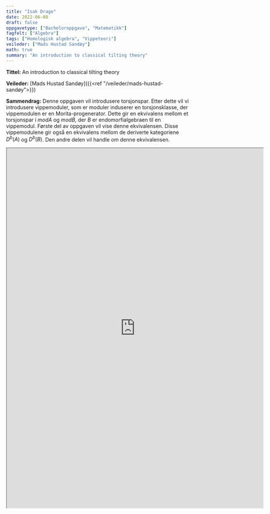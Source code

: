 ```yaml
---
title: "Isak Drage"
date: 2022-06-08
draft: false
oppgavetype: ["Bacheloroppgave", "Matematikk"]
fagfelt: ["Algebra"]
tags: ["Homologisk algebra", "Vippeteori"]
veileder: ["Mads Hustad Sandøy"]
math: true
summary: "An introduction to classical tilting theory"
---
```


**Tittel:** An introduction to classical tilting theory

**Veileder:** [Mads Hustad Sandøy]({{<ref "/veileder/mads-hustad-sandøy">}})

**Sammendrag:** Denne oppgaven vil introdusere torsjonspar. Etter dette vil vi introdusere vippemoduler, som er moduler induserer en torsjonsklasse, der vippemodulen er en Morita-progenerator. Dette gir en ekvivalens mellom et torsjonspar i $mod A$ og $mod B$, der $B$ er endomorfialgebraen til en vippemodul. Første del av oppgaven vil vise denne ekvivalensen. Disse vippemodulene gir også en ekvivalens mellom de deriverte kategoriene $D^b(A)$ og $D^b(B)$. Den andre delen vil handle om denne ekvivalensen.


<iframe src="https://drive.google.com/file/d/1Zh08X0ZJuS8Z_j-IKGJVqZq5I7lRfzdf/preview" width="700" height="980" allow="autoplay"></iframe>

